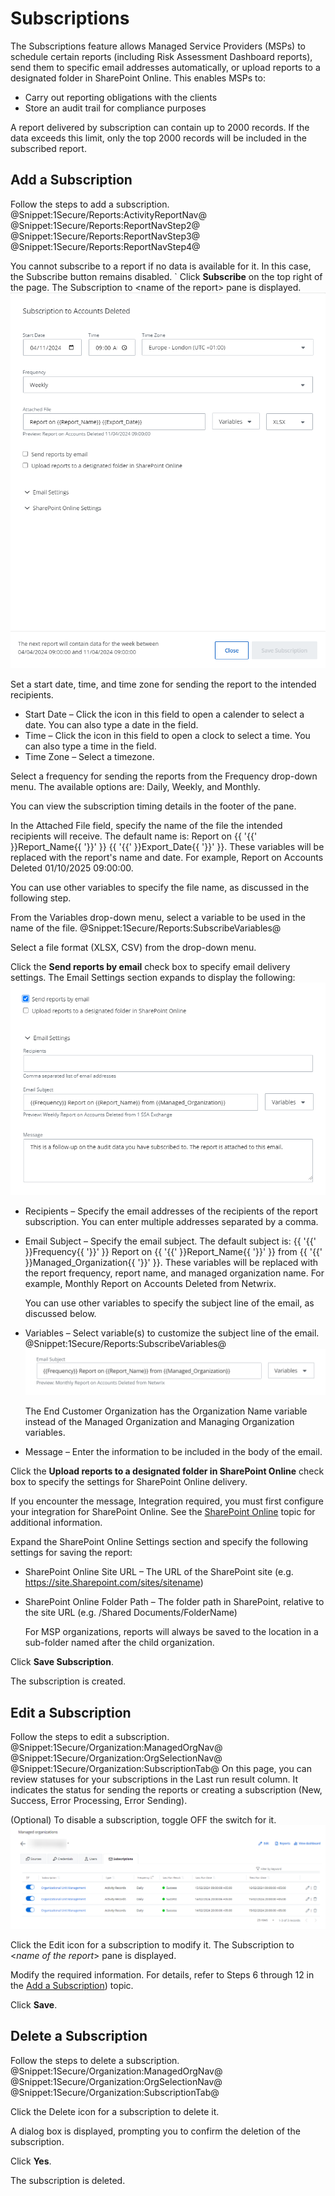 # Subscriptions

The Subscriptions feature allows Managed Service Providers (MSPs) to schedule certain reports (including Risk Assessment Dashboard reports), send them to specific email addresses automatically, or upload reports to a designated folder in SharePoint Online. This enables MSPs to:

- Carry out reporting obligations with the clients
- Store an audit trail for compliance purposes

A report delivered by subscription can contain up to 2000 records. If the data exceeds this limit, only the top 2000 records will be included in the subscribed report.

## Add a Subscription

Follow the steps to add a subscription. 
@Snippet:1Secure/Reports:ActivityReportNav@ 
@Snippet:1Secure/Reports:ReportNavStep2@ 
@Snippet:1Secure/Reports:ReportNavStep3@ 
@Snippet:1Secure/Reports:ReportNavStep4@

You cannot subscribe to a report if no data is available for it. In this case, the Subscribe button remains disabled.
`
Click **Subscribe** on the top right of the page. The Subscription to &lt;name of the report&gt; pane is displayed.![](../../../Resources/Images/1Secure/Subscriptions.png "Subscription to Report pane")

Set a start date, time, and time zone for sending the report to the intended recipients.

- Start Date    – Click the icon in this field to open a calender to select a date. You can also type a date in the field.
- Time    – Click the icon in this field to open a clock to select a time. You can also type a time in the field.
- Time Zone    – Select a timezone.

Select a  frequency for sending the reports from the Frequency drop-down menu. The available options are: Daily, Weekly, and Monthly. 

 You can view the subscription timing details in the footer of the pane.

In the Attached File field, specify the name of the file the intended recipients will receive. The default name is: Report on {{ '{{' }}Report\_Name{{ '}}' }} {{ '{{' }}Export\_Date{{ '}}' }}. These variables will be replaced with the report's name and date. For example, Report on Accounts Deleted 01/10/2025 09:00:00.

You can use other variables to specify the file name, as discussed in the following step.

From the Variables drop-down menu, select a variable to be used in the name of the file. @Snippet:1Secure/Reports:SubscribeVariables@

 Select a file format (XLSX, CSV) from the drop-down menu.

Click the **Send reports by email** check box to specify email delivery settings. The Email Settings section expands to display the following:![](../../../Resources/Images/1Secure/SubscriptionsEmailSettings.png "Email Delivery Settings")

- Recipients – Specify  the email addresses of the recipients of the report subscription. You can enter multiple addresses separated by a comma.
- Email Subject – Specify the email subject. The default subject is: {{ '{{' }}Frequency{{ '}}' }} Report on {{ '{{' }}Report\_Name{{ '}}' }} from {{ '{{' }}Managed\_Organization{{ '}}' }}. These variables will be replaced with the report frequency, report name, and managed organization name. For example, Monthly Report on Accounts Deleted from Netwrix.

    You can use other variables to specify the subject line of the email, as discussed below.
- Variables – Select variable(s) to customize the subject line of the email. 
@Snippet:1Secure/Reports:SubscribeVariables@
![](../../../Resources/Images/1Secure/Subscriptions_2.png "Email Subject")

    The End Customer Organization has the Organization Name variable instead of the Managed Organization and Managing Organization variables.
- Message – Enter the information to be included in the body of the email.

Click the **Upload reports to a designated folder in SharePoint Online** check box to specify the settings for SharePoint Online delivery. 

 If you encounter the message, Integration required, you must first configure your integration for SharePoint Online. See the [SharePoint Online](../../Integration/SharePointOnline.md)  topic for additional information. 

Expand the SharePoint Online Settings section and specify the following settings for saving the report:

- SharePoint Online Site URL – The URL of the SharePoint site (e.g. https://site.Sharepoint.com/sites/sitename)
- SharePoint Online Folder Path – The folder path in SharePoint, relative to the site URL (e.g. /Shared Documents/FolderName)

    For MSP organizations, reports will always be saved to the location in a sub-folder named after the child organization.

Click **Save Subscription**. 

The subscription is created. 

## Edit  a Subscription

Follow the steps to edit a subscription. 
@Snippet:1Secure/Organization:ManagedOrgNav@ 
@Snippet:1Secure/Organization:OrgSelectionNav@ 
@Snippet:1Secure/Organization:SubscriptionTab@ 
On this page, you can review statuses for your subscriptions in the Last run result column. It indicates the status for sending the reports or creating a subscription (New, Success, Error Processing, Error Sending). 

(Optional) To disable a subscription, toggle OFF the switch for it.![](../../../Resources/Images/1Secure/Subscriptions_3.png "Organization Subscriptions Page")

 Click the Edit icon for a subscription to modify it. The Subscription to &lt;*name of the report*&gt; pane is displayed.

Modify the required information. For details, refer to Steps 6 through 12 in the [Add a Subscription](#Add))  topic.

Click **Save**.

## Delete a Subscription

Follow the steps to delete a subscription. 
@Snippet:1Secure/Organization:ManagedOrgNav@ 
@Snippet:1Secure/Organization:OrgSelectionNav@ 
@Snippet:1Secure/Organization:SubscriptionTab@

Click the Delete icon for a subscription to delete it.

A dialog box is displayed, prompting you to confirm the deletion of the subscription.

Click **Yes**.

The subscription is deleted.
